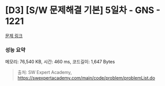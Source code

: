 # [D3] [S/W 문제해결 기본] 5일차 - GNS - 1221 

[문제 링크](https://swexpertacademy.com/main/code/problem/problemDetail.do?contestProbId=AV14jJh6ACYCFAYD) 

### 성능 요약

메모리: 76,540 KB, 시간: 460 ms, 코드길이: 1,647 Bytes



> 출처: SW Expert Academy, https://swexpertacademy.com/main/code/problem/problemList.do